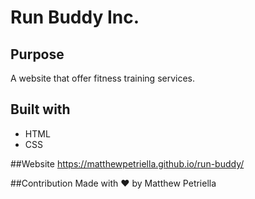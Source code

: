 # Run Buddy Inc.

## Purpose
A website that offer fitness training services.

## Built with
* HTML
* CSS

##Website
https://matthewpetriella.github.io/run-buddy/

##Contribution
Made with ❤️ by Matthew Petriella
